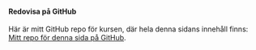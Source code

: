 #### Redovisa på GitHub

Här är mitt GitHub repo för kursen, där hela denna sidans innehåll finns:<br>
[Mitt repo för denna sida på GitHub](https://github.com/Blixter/oophp-v5).
